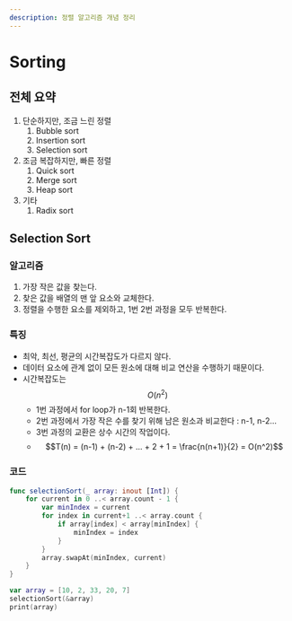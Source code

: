 ```yaml
---
description: 정렬 알고리즘 개념 정리
---
```


# Sorting

## 전체 요약

1. 단순하지만, 조금 느린 정렬&#x20;
   1. Bubble sort
   2. Insertion sort&#x20;
   3. Selection sort
2. 조금 복잡하지만, 빠른 정렬&#x20;
   1. Quick sort
   2. Merge sort
   3. Heap sort
3. 기타
   1. Radix sort&#x20;

## Selection Sort

### 알고리즘

1. 가장 작은 값을 찾는다.
2. 찾은 값을 배열의 맨 앞 요소와 교체한다.&#x20;
3. 정렬을 수행한 요소를 제외하고, 1번 2번 과정을 모두 반복한다.

### 특징

* 최악, 최선, 평균의 시간복잡도가 다르지 않다.&#x20;
* 데이터 요소에 관계 없이 모든 원소에 대해 비교 연산을 수행하기 때문이다.
* 시간복잡도는 $$O(n^2)$$
  * 1번 과정에서 for loop가 n-1회 반복한다.
  * 2번 과정에서 가장 작은 수를 찾기 위해 남은 원소과 비교한다 : n-1, n-2...
  * 3번 과정의 교환은 상수 시간의 작업이다.
  * $$T(n) = (n-1) + (n-2) + ... + 2 + 1 = \frac{n(n+1)}{2} = O(n^2)$$

### 코드

```swift
func selectionSort(_ array: inout [Int]) {
    for current in 0 ..< array.count - 1 {
        var minIndex = current
        for index in current+1 ..< array.count {
            if array[index] < array[minIndex] {
                minIndex = index
            }
        }
        array.swapAt(minIndex, current)
    }
}

var array = [10, 2, 33, 20, 7]
selectionSort(&array)
print(array)
```

